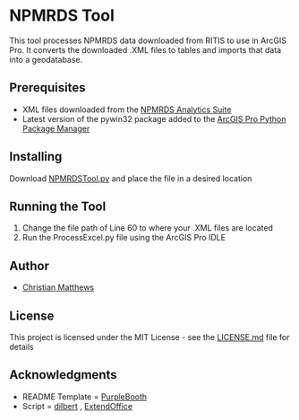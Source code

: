 # NPMRDS Tool

This tool processes NPMRDS data downloaded from RITIS to use in ArcGIS Pro. It converts the downloaded .XML files to tables and imports that data into a geodatabase.

## Prerequisites

* XML files downloaded from the [NPMRDS Analytics Suite](https://npmrds.ritis.org/analytics/)
* Latest version of the pywin32 package added to the [ArcGIS Pro Python Package Manager](https://pro.arcgis.com/en/pro-app/arcpy/get-started/what-is-conda.htm)

## Installing

Download [NPMRDSTool.py](NPMRDSTool.py) and place the file in a desired location

## Running the Tool

1. Change the file path of Line 60 to where your .XML files are located
2. Run the ProcessExcel.py file using the ArcGIS Pro IDLE

## Author

* [Christian Matthews](https://github.com/csmatthews)

## License

This project is licensed under the MIT License - see the [LICENSE.md](LICENSE.md) file for details

## Acknowledgments

* README Template = [PurpleBooth](https://github.com/PurpleBooth)
* Script = [dilbert](https://stackoverflow.com/users/2507539/dilbert) , [ExtendOffice](https://www.extendoffice.com/)
